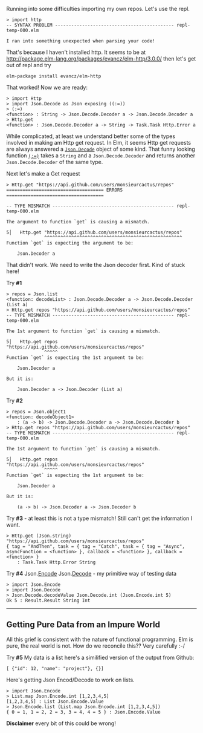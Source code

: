 Running into some difficulties importing my own repos.  Let's use the repl.

    > import http
    -- SYNTAX PROBLEM -------------------------------------------- repl-temp-000.elm

    I ran into something unexpected when parsing your code!

That's because I haven't installed http.  It seems to be at http://package.elm-lang.org/packages/evancz/elm-http/3.0.0/ then let's get
out of repl and try

    elm-package install evancz/elm-http
    
That worked!  Now we are ready:

    > import Http
    > import Json.Decode as Json exposing ((:=))
    > (:=)
    <function> : String -> Json.Decode.Decoder a -> Json.Decode.Decoder a
    > Http.get
    <function> : Json.Decode.Decoder a -> String -> Task.Task Http.Error a
    
While complicated, at least we understand better some of the types involved in making am Http get request.  In Elm, 
it seems Http get requests are always answered a [`Json.Decode`](http://package.elm-lang.org/packages/elm-lang/core/1.0.0/Json-Decode)
object of some kind.  That funny looking function [`(:=)`](http://package.elm-lang.org/packages/elm-lang/core/1.0.0/Json-Decode#:=) 
takes a `String` and a `Json.Decode.Decoder` and returns another `Json.Decode.Decoder` of the same type.

Next let's make a Get request

    > Http.get "https://api.github.com/users/monsieurcactus/repos"
    ==================================== ERRORS ====================================
    
    -- TYPE MISMATCH --------------------------------------------- repl-temp-000.elm
    
    The argument to function `get` is causing a mismatch.
    
    5│   Http.get "https://api.github.com/users/monsieurcactus/repos"
                  ^^^^^^^^^^^^^^^^^^^^^^^^^^^^^^^^^^^^^^^^^^^^^^^^^^^
    Function `get` is expecting the argument to be:
    
        Json.Decoder a
        
That didn't work.  We need to write the Json decoder first.  Kind of stuck here!

Try **#1**
    
    > repos = Json.list
    <function: decodeList> : Json.Decode.Decoder a -> Json.Decode.Decoder (List a)
    > Http.get repos "https://api.github.com/users/monsieurcactus/repos"
    -- TYPE MISMATCH --------------------------------------------- repl-temp-000.elm
    
    The 1st argument to function `get` is causing a mismatch.
    
    5│   Http.get repos "https://api.github.com/users/monsieurcactus/repos"
                  ^^^^^
    Function `get` is expecting the 1st argument to be:
    
        Json.Decoder a
    
    But it is:
    
        Json.Decoder a -> Json.Decoder (List a)

Try **#2**    
    
    > repos = Json.object1
    <function: decodeObject1>
        : (a -> b) -> Json.Decode.Decoder a -> Json.Decode.Decoder b
    > Http.get repos "https://api.github.com/users/monsieurcactus/repos"
    -- TYPE MISMATCH --------------------------------------------- repl-temp-000.elm
    
    The 1st argument to function `get` is causing a mismatch.
    
    5│   Http.get repos "https://api.github.com/users/monsieurcactus/repos"
                  ^^^^^
    Function `get` is expecting the 1st argument to be:
    
        Json.Decoder a
    
    But it is:
    
        (a -> b) -> Json.Decoder a -> Json.Decoder b

Try **#3** - at least this is not a type mismatch!  Still can't get the information I want.
    
    > Http.get (Json.string) "https://api.github.com/users/monsieurcactus/repos"
    { tag = "AndThen", task = { tag = "Catch", task = { tag = "Async", asyncFunction = <function> }, callback = <function> }, callback = <function> }
        : Task.Task Http.Error String
        
Try **#4** Json.[Encode](http://package.elm-lang.org/packages/elm-lang/core/1.0.0/Json-Encode) Json.[Decode](http://package.elm-lang.org/packages/elm-lang/core/1.0.0/Json-Decode) - my primitive way of testing data

    > import Json.Encode
    > import Json.Decode
    > Json.Decode.decodeValue Json.Decode.int (Json.Encode.int 5)
    Ok 5 : Result.Result String Int
    
---

## Getting Pure Data from an Impure World

All this grief is consistent with the nature of functional programming.  Elm is pure, the real world is not.  How do we reconcile this?? Very carefully :-/
    
Try **#5** My data is a list here's a similified version of the output from Github:

    [ {"id": 12, "name": "project"}, {}]

Here's getting Json Encod/Decode to work on lists.

    > import Json.Encode
    > List.map Json.Encode.int [1,2,3,4,5]
    [1,2,3,4,5] : List Json.Encode.Value
    > Json.Encode.list (List.map Json.Encode.int [1,2,3,4,5])
    { 0 = 1, 1 = 2, 2 = 3, 3 = 4, 4 = 5 } : Json.Encode.Value


**Disclaimer** every bit of this could be wrong!
